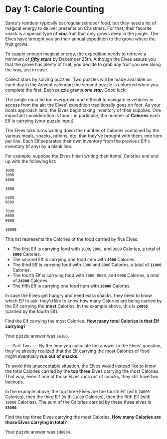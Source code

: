 # Day 1: Calorie Counting

Santa's reindeer typically eat regular reindeer food, but they need a lot of magical energy to deliver presents on Christmas. For that, their favorite snack is a special type of _**star**_ fruit that only grows deep in the jungle. The Elves have brought you on their annual expedition to the grove where the fruit grows.

To supply enough magical energy, the expedition needs to retrieve a minimum of _**fifty stars**_ by December 25th. Although the Elves assure you that the grove has plenty of fruit, you decide to grab any fruit you see along the way, just in case.

Collect stars by solving puzzles. Two puzzles will be made available on each day in the Advent calendar; the second puzzle is unlocked when you complete the first. Each puzzle grants _**one star**_. Good luck!

The jungle must be too overgrown and difficult to navigate in vehicles or access from the air; the Elves' expedition traditionally goes on foot. As your boats approach land, the Elves begin taking inventory of their supplies. One important consideration is food - in particular, the number of **Calories** each Elf is carrying (your puzzle input).

The Elves take turns writing down the number of Calories contained by the various meals, snacks, rations, etc. that they've brought with them, one item per line. Each Elf separates their own inventory from the previous Elf's inventory (if any) by a blank line.

For example, suppose the Elves finish writing their items' Calories and end up with the following list:

```txt
1000
2000
3000

4000

5000
6000

7000
8000
9000

10000
```

This list represents the Calories of the food carried by five Elves:

- The first Elf is carrying food with `1000`, `2000`, and `3000` Calories, a total of **`6000`** Calories.
- The second Elf is carrying one food item with **`4000`** Calories.
- The third Elf is carrying food with `5000` and `6000` Calories, a total of **`11000`** Calories.
- The fourth Elf is carrying food with `7000`, `8000`, and `9000` Calories, a total of **`24000`** Calories.
- The fifth Elf is carrying one food item with **`10000`** Calories.

In case the Elves get hungry and need extra snacks, they need to know which Elf to ask: they'd like to know how many Calories are being carried by the Elf carrying the **most** Calories. In the example above, this is **`24000`** (carried by the fourth Elf).

Find the Elf carrying the most Calories. **How many total Calories is that Elf carrying?**

Your puzzle answer was `66186`.

--- Part Two ---
By the time you calculate the answer to the Elves' question, they've already realized that the Elf carrying the most Calories of food might eventually **run out of snacks**.

To avoid this unacceptable situation, the Elves would instead like to know the total Calories carried by the **top three** Elves carrying the most Calories. That way, even if one of those Elves runs out of snacks, they still have two backups.

In the example above, the top three Elves are the fourth Elf (with `24000` Calories), then the third Elf (with `11000` Calories), then the fifth Elf (with `10000` Calories). The sum of the Calories carried by these three elves is **`45000`**.

Find the top three Elves carrying the most Calories. **How many Calories are those Elves carrying in total?**

Your puzzle answer was `196804`.
